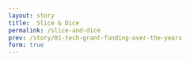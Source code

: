 ```yaml
---
layout: story
title:  Slice & Dice
permalink: /slice-and-dice
prev: /story/01-tech-grant-funding-over-the-years
form: true
---
```


